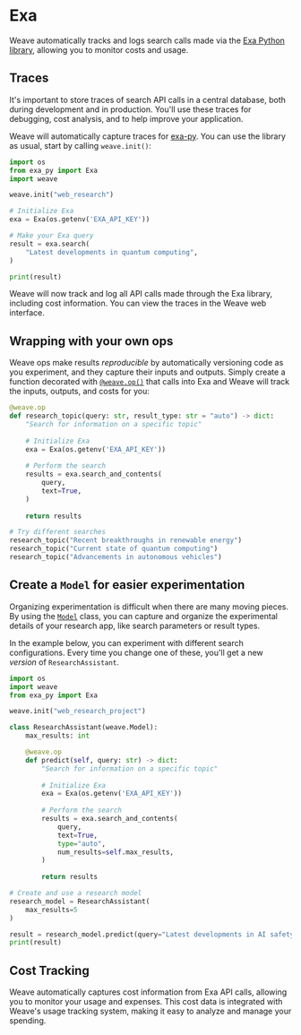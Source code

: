# Exa

Weave automatically tracks and logs search calls made via the [Exa Python library](https://github.com/exaai/exa-py), allowing you to monitor costs and usage.

## Traces

It's important to store traces of search API calls in a central database, both during development and in production. You'll use these traces for debugging, cost analysis, and to help improve your application.

Weave will automatically capture traces for [exa-py](https://github.com/exaai/exa-py). You can use the library as usual, start by calling `weave.init()`:

```python
import os
from exa_py import Exa
import weave

weave.init("web_research")

# Initialize Exa
exa = Exa(os.getenv('EXA_API_KEY'))

# Make your Exa query
result = exa.search(
    "Latest developments in quantum computing",
)

print(result)
```

Weave will now track and log all API calls made through the Exa library, including cost information. You can view the traces in the Weave web interface.

## Wrapping with your own ops

Weave ops make results *reproducible* by automatically versioning code as you experiment, and they capture their inputs and outputs. Simply create a function decorated with [`@weave.op()`](/guides/tracking/ops) that calls into Exa and Weave will track the inputs, outputs, and costs for you:

```python
@weave.op
def research_topic(query: str, result_type: str = "auto") -> dict:
    "Search for information on a specific topic"
    
    # Initialize Exa
    exa = Exa(os.getenv('EXA_API_KEY'))
    
    # Perform the search
    results = exa.search_and_contents(
        query,
        text=True,
    )
    
    return results

# Try different searches
research_topic("Recent breakthroughs in renewable energy")
research_topic("Current state of quantum computing")
research_topic("Advancements in autonomous vehicles")
```

## Create a `Model` for easier experimentation

Organizing experimentation is difficult when there are many moving pieces. By using the [`Model`](/guides/core-types/models) class, you can capture and organize the experimental details of your research app, like search parameters or result types.

In the example below, you can experiment with different search configurations. Every time you change one of these, you'll get a new _version_ of `ResearchAssistant`.

```python
import os
import weave
from exa_py import Exa

weave.init("web_research_project")

class ResearchAssistant(weave.Model):
    max_results: int

    @weave.op
    def predict(self, query: str) -> dict:
        "Search for information on a specific topic"
        
        # Initialize Exa
        exa = Exa(os.getenv('EXA_API_KEY'))
        
        # Perform the search
        results = exa.search_and_contents(
            query,
            text=True,
            type="auto",
            num_results=self.max_results,
        )
        
        return results

# Create and use a research model
research_model = ResearchAssistant(
    max_results=5
)

result = research_model.predict(query="Latest developments in AI safety")
print(result)
```

## Cost Tracking

Weave automatically captures cost information from Exa API calls, allowing you to monitor your usage and expenses. This cost data is integrated with Weave's usage tracking system, making it easy to analyze and manage your spending.